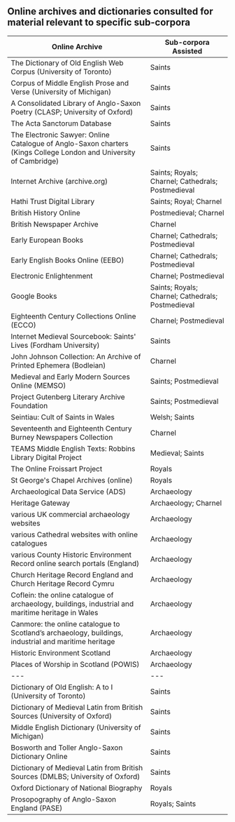 ## Online archives and dictionaries consulted for material relevant to specific sub-corpora

| Online Archive | Sub-corpora Assisted |
| --- | --- |
| The Dictionary of Old English Web Corpus (University of Toronto) | Saints |
| Corpus of Middle English Prose and Verse (University of Michigan) | Saints |
| A Consolidated Library of Anglo-Saxon Poetry (CLASP; University of Oxford) | Saints |
| The Acta Sanctorum Database | Saints |
| The Electronic Sawyer: Online Catalogue of Anglo-Saxon charters (Kings College London and University of Cambridge) | Saints |
| Internet Archive (archive.org) | Saints; Royals; Charnel; Cathedrals; Postmedieval |
| Hathi Trust Digital Library | Saints; Royal; Charnel |
| British History Online | Postmedieval; Charnel |
| British Newspaper Archive | Charnel |
| Early European Books | Charnel; Cathedrals; Postmedieval |
| Early English Books Online (EEBO) | Charnel; Cathedrals; Postmedieval |
| Electronic Enlightenment | Charnel; Postmedieval |
| Google Books | Saints; Royals; Charnel; Cathedrals; Postmedieval |
| Eighteenth Century Collections Online (ECCO) | Charnel; Postmedieval |
| Internet Medieval Sourcebook: Saints' Lives (Fordham University) | Saints |
| John Johnson Collection: An Archive of Printed Ephemera (Bodleian) | Charnel |
| Medieval and Early Modern Sources Online (MEMSO) | Saints; Postmedieval |
| Project Gutenberg Literary Archive Foundation | Saints; Postmedieval |
| Seintiau: Cult of Saints in Wales | Welsh; Saints |
| Seventeenth and Eighteenth Century Burney Newspapers Collection | Charnel |
| TEAMS Middle English Texts: Robbins Library Digital Project | Medieval; Saints |
| The Online Froissart Project | Royals |
| St George's Chapel Archives (online) | Royals |
| Archaeological Data Service (ADS) | Archaeology |
| Heritage Gateway | Archaeology; Charnel |
| various UK commercial archaeology websites | Archaeology |
| various Cathedral websites with online catalogues | Archaeology |
| various County Historic Environment Record online search portals (England) | Archaeology |
| Church Heritage Record England and Church Heritage Record Cymru | Archaeology |
| Coflein: the online catalogue of archaeology, buildings, industrial and maritime heritage in Wales | Archaeology |
| Canmore: the online catalogue to Scotland’s archaeology, buildings, industrial and maritime heritage | Archaeology |
| Historic Environment Scotland | Archaeology |
| Places of Worship in Scotland (POWIS) | Archaeology |
| --- | --- |
| Dictionary of Old English: A to I (University of Toronto) | Saints |
| Dictionary of Medieval Latin from British Sources (University of Oxford) | Saints |
| Middle English Dictionary (University of Michigan) | Saints |
| Bosworth and Toller Anglo-Saxon Dictionary Online | Saints |
| Dictionary of Medieval Latin from British Sources (DMLBS; University of Oxford) | Saints |
| Oxford Dictionary of National Biography | Royals |
| Prosopography of Anglo-Saxon England (PASE) | Royals; Saints |
